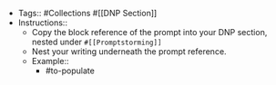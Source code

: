- Tags:: #Collections #[[DNP Section]]
- Instructions::
    - Copy the block reference of the prompt into your DNP section, nested under `#[[Promptstorming]]`
    - Nest your writing underneath the prompt reference.
    - Example::
        - #to-populate

